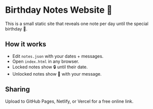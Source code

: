 # Birthday Notes Website 🎂

This is a small static site that reveals one note per day until the special birthday 🎉.

## How it works
- Edit `notes.json` with your dates + messages.
- Open `index.html` in any browser.
- Locked notes show 🔒 until their date.
- Unlocked notes show 🎁 with your message.

## Sharing
Upload to GitHub Pages, Netlify, or Vercel for a free online link.
